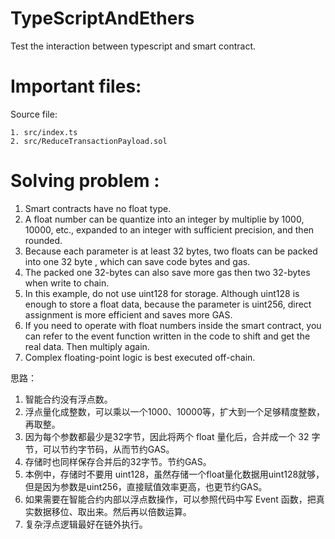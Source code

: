 # TypeScriptAndEthers
Test the interaction between typescript and smart contract.

# Important files:

Source file:
```
1. src/index.ts
2. src/ReduceTransactionPayload.sol
```



# Solving problem :

1. Smart contracts have no float type.
2. A float number can be quantize into an integer by multiplie by 1000, 10000, etc., expanded to an integer with sufficient precision, and then rounded.
3. Because each parameter is at least 32 bytes, two floats can be packed into one 32 byte , which can save code bytes and gas.
4. The packed one 32-bytes can also save more gas then two 32-bytes when write to chain.
5. In this example, do not use uint128 for storage. Although uint128 is enough to store a float data, because the parameter is uint256, direct assignment is more efficient and saves more GAS.
6. If you need to operate with float numbers inside the smart contract, you can refer to the event function written in the code to shift and get the real data. Then multiply again.
7. Complex floating-point logic is best executed off-chain.

思路：
1. 智能合约没有浮点数。
2. 浮点量化成整数，可以乘以一个1000、10000等，扩大到一个足够精度整数，再取整。
3. 因为每个参数都最少是32字节，因此将两个 float 量化后，合并成一个 32 字节，可以节约字节码，从而节约GAS。
4. 存储时也同样保存合并后的32字节。节约GAS。
5. 本例中，存储时不要用 uint128，虽然存储一个float量化数据用uint128就够，但是因为参数是uint256，直接赋值效率更高，也更节约GAS。
6. 如果需要在智能合约内部以浮点数操作，可以参照代码中写 Event 函数，把真实数据移位、取出来。然后再以倍数运算。
7. 复杂浮点逻辑最好在链外执行。
